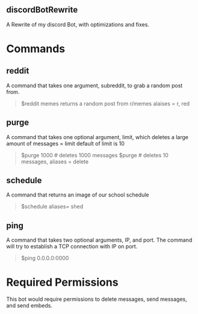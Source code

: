## discordBotRewrite
 A Rewrite of my discord Bot, with optimizations and fixes.


# Commands

## reddit
A command that takes one argument, subreddit, to grab a random post from.
>$reddit memes
 returns a random post from r/memes
 alaises = r, red
 
## purge
A command that takes one optional argument, limit, which deletes a large amount of messages = limit
default of limit is 10
>$purge 1000 # deletes 1000 messages
>$purge # deletes 10 messages, aliases = delete

## schedule
A command that returns an image of our school schedule
>$schedule
aliases= shed

## ping
A command that takes two optional arguments, IP, and port.
The command will try to establish a TCP connection with IP on port.
>$ping 0.0.0.0:0000


# Required Permissions

This bot would require permissions to delete messages, send messages, and send embeds.

